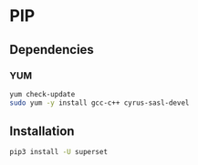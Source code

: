 # PIP

## Dependencies

### YUM

```sh
yum check-update
sudo yum -y install gcc-c++ cyrus-sasl-devel
```

## Installation

```sh
pip3 install -U superset
```
